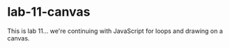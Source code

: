 # lab-11-canvas
This is lab 11... we're continuing with JavaScript for loops and drawing on a canvas.